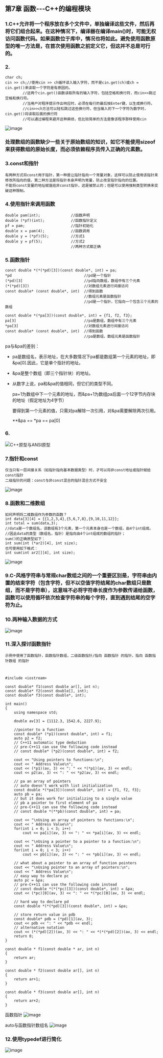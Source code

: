 ## 第7章 函数---C++的编程模块

### 1.C++允许将一个程序放在多个文件中，单独编译这些文件，然后再将它们组合起来。在这种情况下，编译器在编译main()时，可能无权访问函数代码。如果函数位于库中，情况也将如此。避免使用函数原型的唯一方法是，在首次使用函数之前定义它，但这并不总是可行的。

### 2.
    char ch;				
	cin >> ch;//使用cin >> ch循环读入输入字符，而不是cin.get(ch)或ch = cin.get()来读取一个字符是有原因的。	
			//这两个cin.get()函数读取所有的输入字符，包括空格和换行符，而cin>>跳过空格和换行符。	
			//当用户对程序提示作出响应时，必须在每行的最后按Enter键，以生成换行符。	
			//cin>>ch方法可以轻松跳过这些换行符，但当输入的下一个字符为数字时，cin.get()将读取后面的换行符	
			//可以通过编程来避开这种麻烦，但比较简单的方法是像该程序那样使用cin	
![image](https://github.com/liam1992-web/cpp_study_notes/assets/61104738/b8a52602-a555-4b23-aa98-faf41e45ede8)
### 处理数组的函数缺少一些关于原始数组的知识，如它不能使用sizeof来获得数组的原始长度，而必须依赖程序员传入正确的元素数。

### 3.const和指针	
	有两种方式将const用于指针，第一种是让指针指向一个常量对象，这样可以防止使用该指针来修改所指向的值，第二种方法是将指针本身声明为常量，防止改变指针指向的位置。
	不能将const变量的地址赋值给非const指针，这是被禁止的；但是可以使用强制类型转换来突破这种限制。

### 4.使用指针来调用函数	

    double pam(int);			  //函数声明
	double (*pf)(int);			  //函数指针定义
	pf = pam;			          //指针初始化
	double x = pam(4);			  //函数调用
	double y = (*pf)(5);		  //方式1
	double y = pf(5);			  //方式2
				                  //两种方式都正确

### 5.函数指针	

    const double *(*(*pd)[3])(const double*, int) = pa;								
	*pd				                    //pd是一个指针			
	(*pd)[3]				            //pd指向数组，数组中有三个元素			
	(*(*pd)[3])				            //对数组元素进行间接访问			
	const double* (const double*, int)	//得到函数			
					                    //数组元素是函数指针			
					                    //pd是一个指针，它指向一个包含三个元素的数组			
								
    const double *(*pa[3])(const double*, int) = {f1, f2, f3};								
	pa[3]				                //pa是数组，数组中有三个元素			
	*pa[3]				                //对数组元素进行间接访问			
	const double* (const double*, int)	//得到函数			
					                    //pa是数组，数组元素是函数指针			
pa与&pa的差别：	

- pa是数组名，表示地址，在大多数情况下pa都是数组第一个元素的地址，即&pa[0].因此，它是单个指针的地址。							
- &pa是整个数组（即三个指针块）的地址。							
- 从数字上说，pa和&pa的值相同，但它们的类型不同。							

    pa+1为数组中下一个元素的地址，而&pa+1为数组pa后面一个12字节内存块的地址（假定地址为4字节）
  						
  要得到第一个元素的值，只需对pa解除一次引用，对&pa需要解除两次引用。
  			
  **&pa == *pa == pa[0]						

### 6.
![C++原型与ANSI原型](https://github.com/liam1992-web/cpp_study_notes/assets/61104738/c9d33369-df0d-46b6-9381-519b5d2eab32)

### 7.指针和const
    仅当只有一层间接关系（如指针指向基本数据类型）时，才可以将非const地址或指针赋给const指针
	二级指针的问题：const与非const混合的指针混合方式不安全
![image](https://github.com/liam1992-web/cpp_study_notes/assets/61104738/23387f1b-b5c3-4310-bd50-5f25c3cfdd83)
	
### 8.函数和二维数组
    如何声明将二维数组作为参数的函数？
	int data[3][4] = {{1,2,3,4},{5,6,7,8},{9,10,11,12}};
	int total = sum(data,3);
	//data是一个数组名，该数组有3个元素，第一个元素本身也是一个数组，由4个int组成。
	//因此data的类型（数组名，指针）是指向由4个int组成的数组的指针；
	sum()的正确原型如下：
	int sum(int (*ar2)[4], int size);
	也可使用如下格式：
	int sum(int ar2[][4], int size);
 ![image](https://github.com/liam1992-web/cpp_study_notes/assets/61104738/ee674692-d28b-4b4b-a43e-bcaaaac7e2c4)
### 9.C-风格字符串与常规char数组之间的一个重要区别是，字符串由内置的结束字符（包含字符，但不以空值字符结尾的char数组只是数组，而不是字符串），这意味不必将字符串长度作为参数传递给函数，函数可以使用循环依次检查字符串的每个字符，直到遇到结尾的空字符为止。
### 10.两种输入数据的方式
![image](https://github.com/liam1992-web/cpp_study_notes/assets/61104738/bd3a2528-c8df-45ef-a898-078b77e73270)

### 11.深入探讨函数指针
    示例中使用了函数指针，函数指针数组，二级函数指针/指向 函数指针 的指针，指向 函数指针数组 的指针
    

    
	#include <iostream>

	const double* f1(const double ar[], int n);
	const double* f2(const double[], int);
	const double* f3(const double*, int);

	int main()
	{
		using namespace std;

		double av[3] = {1112.3, 1542.6, 2227.9};

		//pointer to a function
		const double* (*p1)(const double*, int) = f1;   
		auto p2 = f2;
		// C++11 automatic type deduction
		// pre-C++11 can use the following code instead 
		// const double* (*p2)(const double*, int) = f2;      

		cout << "Using pointers to functions:\n";
		cout << " Address Value\n";
		cout << (*p1)(av, 3) << ": " << *(*p1)(av, 3) << endl;      
		cout << p2(av, 3) << ": " << *p2(av, 3) << endl;            

		// pa an array of pointers
		// auto doesn't work with list initialization
		const double *(*pa[3])(const double*, int) = {f1, f2, f3};      
		auto pb = pa;
		// but it does work for initializing to a single value
		// pb a pointer to first element of pa
		// pre-C++11 can use the following code instead 
		// const double *(**pb)(const double*, int) = pa;

		cout << "\nUsing an array of pointers to functions:\n";
		cout << " Address Value\n";
		for(int i = 0; i < 3; i++)
			cout << pa[i](av, 3) << ": " << *pa[i](av, 3) << endl;

		cout << "\nUsing a pointer to a pointer to a function:\n";
		cout << " Address Value\n";
		for(int i = 0; i < 3; i++)
			cout << pb[i](av, 3) << ": " << *pb[i](av, 3) << endl;

		// what about a pointer to an array of function pointers
		cout << "\nUsing pointer to an array of pointers:\n";
		cout << " Address Value\n";
		// easy way to declare pc
		auto pc = &pa;  
		// pre-C++11 can use the following code instead     
		// const double *(*(*pc)[3])(const double*, int) = &pa;                                       
		cout << (*pc)[0](av, 3) << ": " << *(*pc)[0](av, 3) << endl;

		// hard way to declare pd
		const double *(*(*pd)[3])(const double*, int) = &pa;        
		
		// store return value in pdb   
		const double* pdb = (*pd)[1](av, 3);                               
		cout << pdb << ": " << *pdb << endl;
		// alternative notation
		cout << (*(*pd)[2])(av, 3) << ": " << *(*(*pd)[2])(av, 3) << endl;
		return 0;
	}

	const double * f1(const double * ar, int n)
	{
		return ar;
	}

	const double * f2(const double ar[], int n)
	{
		return ar+1;
	}

	const double * f3(const double ar[], int n)
	{
		return ar+2;
	}
 函数指针
![image](https://github.com/liam1992-web/cpp_study_notes/assets/61104738/755e109d-5791-40fa-b299-c885346daf4b)

auto与函数指针数组名
![image](https://github.com/liam1992-web/cpp_study_notes/assets/61104738/ea8237fd-a853-4af7-b79b-b9c431e97775)

### 12.使用typedef进行简化
![image](https://github.com/liam1992-web/cpp_study_notes/assets/61104738/18136c3a-c4f3-4443-9e81-263d20093149)


